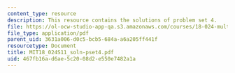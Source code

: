 ```yaml
---
content_type: resource
description: This resource contains the solutions of problem set 4.
file: https://ol-ocw-studio-app-qa.s3.amazonaws.com/courses/18-024-multivariable-calculus-with-theory-spring-2011/467fb16ad6ae5c2008d2e550e7482a1a_MIT18_024S11_soln-pset4.pdf
file_type: application/pdf
parent_uid: 3631a006-d0c5-bcb5-684a-a6a205ff441f
resourcetype: Document
title: MIT18_024S11_soln-pset4.pdf
uid: 467fb16a-d6ae-5c20-08d2-e550e7482a1a
---
```

